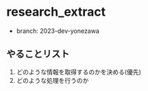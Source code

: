 # research_extract

- branch: 2023-dev-yonezawa

## やることリスト

1. どのような情報を取得するのかを決める(優先)
2. どのような処理を行うのか